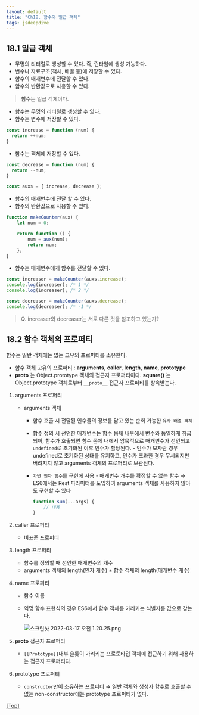 ```yaml
---
layout: default
title: "Ch18. 함수와 일급 객체"
tags: jsdeepdive
---
```


## 18.1 일급 객체

- 무명의 리터럴로 생성할 수 있다. 즉, 런타임에 생성 가능하다.
- 변수나 자료구조(객체, 배열 등)에 저장할 수 있다.
- 함수의 매개변수에 전달할 수 있다.
- 함수의 반환값으로 사용할 수 있다.

> **함수**는 일급 객체이다.

- 함수는 무명의 리터럴로 생성할 수 있다.
- 함수는 변수에 저장할 수 있다.

```javascript
const increase = function (num) { 
  return ++num;
}
```

- 함수는 객체에 저장할 수 있다.

```javascript
const decrease = function (num) {
  return --num;
}

const auxs = { increase, decrease };
```

- 함수의 매개변수에 전달 할 수 있다.
- 함수의 반환값으로 사용할 수 있다.

```javascript
function makeCounter(aux) {
	let num = 0;

	return function () {
		num = aux(num);
		return num;
	};
}
```

- 함수는 매개변수에게 함수를 전달할 수 있다.

```javascript
const increaser = makeCounter(auxs.increase);
console.log(increaser); /* 1 */
console.log(increaser); /* 2 */

const decreaser = makeCounter(auxs.decrease);
console.log(decreaser); /* -1 */
```

> Q. increaser와 decreaser는 서로 다른 것을 참조하고 있는가?

## 18.2 함수 객체의 프로퍼티

함수는 일반 객체에는 없는 고유의 프로퍼티를 소유한다.

- 함수 객체 고유의 프로퍼티 : **arguments**, **caller**, **length**,  **name**, **prototype**
- **__proto__** 는  Object.prototype 객체의 접근자 프로퍼티이다.
**square()** 는 Object.prototype 객체로부터 `__proto__` 접근자 프로퍼티를 상속받는다.
1. arguments 프로퍼티
    - arguments 객체
        - 함수 호출 시 전달된 인수들의 정보를 담고 있는 순회 가능한 `유사 배열 객체`
        - 함수 정의 시 선언한 매개변수는 함수 몸체 내부에서 변수와 동일하게 취급되어, 함수가 호출되면 함수 몸체 내에서 암묵적으로 매개변수가 선언되고 `undefined`로 초기화된 이후 인수가 할당된다. - 인수가 모자란 경우 undefined로 초기화된 상태를 유지하고, 인수가 초과한 경우 무시되지만 버려지지 않고 arguments 객체의 프로퍼티로 보관된다.
        - `가변 인자 함수`를 구현에 사용 - 매개변수 개수를 확정할 수 없는 함수
        ⇒ ES6에서는 Rest 파라미터를 도입하여 arguments 객체를 사용하지 않아도 구현할 수 있다
            
            ```jsx
            function sum(...args) { 
            	// 내용
            }
            ```
            
2. caller 프로퍼티
    - 비표준 프로퍼티
3. length 프로퍼티
    - 함수를 정의할 때 선언한 매개변수의 개수
    - arguments 객체의 length(인자 개수) ≠ 함수 객체의 length(매개변수 개수)
4. name 프로퍼티
    - 함수 이름
    - 익명 함수 표현식의 경우 ES6에서 함수 객체를 가리키는 식별자를 값으로 갖는다.
        
        ![스크린샷 2022-03-17 오전 1.20.25.png](JS%20%E1%84%80%E1%85%A9%E1%86%BC%E1%84%87%E1%85%AE%E1%84%86%E1%85%A9%20e254a/%E1%84%89%E1%85%B3%E1%84%8F%E1%85%B3%E1%84%85%E1%85%B5%E1%86%AB%E1%84%89%E1%85%A3%E1%86%BA_2022-03-17_%E1%84%8B%E1%85%A9%E1%84%8C%E1%85%A5%E1%86%AB_1.20.25.png)
        
5. __proto__ 접근자 프로퍼티
    - `[[Prototype]]`내부 슬롯이 가리키는 프로토타입 객체에 접근하기 위해 사용하는 접근자 프로퍼티다.
6. prototype 프로퍼티
    - `constructor`만이 소유하는 프로퍼티
    ⇒ 일반 객체와 생성자 함수로 호출할 수 없는 non-constructor에는 prototype 프로퍼티가 없다.

[[Top]](#top)
